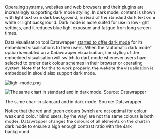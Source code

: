 Operating systems, websites and web browsers and their plugins are increasingly supporting dark mode styling. In dark mode, content is shown with light text on a dark background, instead of the standard dark text on a white or light background. Dark mode is more suited for use in low-light settings, and it reduces blue light exposure and fatigue from long screen times.

Data visualisation tool Datawrapper [started to offer dark mode](https://blog.datawrapper.de/dark-mode-for-embedded-visualizations/) for its embedded visualisations to their users. When the “automatic dark mode” option is enabled on a Datawrapper visualisation, the styling of the embedded visualisation will switch to dark mode whenever users have selected to prefer dark colour schemes in their browser or operating system. Note that for this to work properly, the website the visualisation is embedded in should also support dark mode.

![light-mode.png](Colours,%20colour%20blindness%20and%20data%20visualisation%201bdcaf7fa57b4d92a9804910f3066592/light-mode.png)

![The same chart in standard and in dark mode. Source: Datawrapper](Colours,%20colour%20blindness%20and%20data%20visualisation%201bdcaf7fa57b4d92a9804910f3066592/dark-mode.png)

The same chart in standard and in dark mode. Source: Datawrapper

Notice that the red and green colours (which are not optimal for colour weak and colour blind users, by the way) are not the same colours in both modes. Datawrapper changes the colours of all elements on the chart in dark mode to ensure a high enough contrast ratio with the dark background.